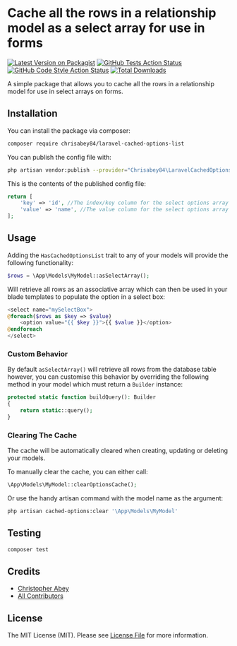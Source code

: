 
# Cache all the rows in a relationship model as a select array for  use in forms

[![Latest Version on Packagist](https://img.shields.io/packagist/v/chrisabey84/laravel-cached-options-list.svg?style=flat-square)](https://packagist.org/packages/chrisabey84/laravel-cached-options-list)
[![GitHub Tests Action Status](https://img.shields.io/github/workflow/status/chrisabey84/laravel-cached-options-list/run-tests?label=tests)](https://github.com/chrisabey84/laravel-cached-options-list/actions?query=workflow%3Arun-tests+branch%3Amain)
[![GitHub Code Style Action Status](https://img.shields.io/github/workflow/status/chrisabey84/laravel-cached-options-list/Check%20&%20fix%20styling?label=code%20style)](https://github.com/chrisabey84/laravel-cached-options-list/actions?query=workflow%3A"Check+%26+fix+styling"+branch%3Amain)
[![Total Downloads](https://img.shields.io/packagist/dt/chrisabey84/laravel-cached-options-list.svg?style=flat-square)](https://packagist.org/packages/chrisabey84/laravel-cached-options-list)

A simple package that allows you to cache all the rows in a relationship model for use in select arrays on forms.

## Installation

You can install the package via composer:

```bash
composer require chrisabey84/laravel-cached-options-list
```

You can publish the config file with:

```bash
php artisan vendor:publish --provider="Chrisabey84\LaravelCachedOptionsList\LaravelCachedOptionsListServiceProvider
```

This is the contents of the published config file:

```php
return [
    'key' => 'id', //The index/key column for the select options array
    'value' => 'name', //The value column for the select options array
];
```

## Usage

Adding the `HasCachedOptionsList` trait to any of your models will provide the following functionality:

```php
$rows = \App\Models\MyModel::asSelectArray();
```

Will retrieve all rows as an associative array which can then be used in your blade templates to populate the option in a select box:

```php
<select name="mySelectBox">
@foreach($rows as $key => $value)
	<option value="{{ $key }}">{{ $value }}</option>
@endforeach
</select>
```

### Custom Behavior

By default `asSelectArray()` will retrieve all rows from the database table however, you can customise this behavior by overriding the following method in your model which must return a `Builder` instance:

```php
protected static function buildQuery(): Builder
{
	return static::query();
}
```

### Clearing The Cache

The cache will be automatically cleared when creating, updating or deleting your models.

To manually clear the cache, you can either call:

```php
\App\Models\MyModel::clearOptionsCache();
```

Or use the handy artisan command with the model name as the argument:

```bash
php artisan cached-options:clear '\App\Models\MyModel'
```

## Testing

```bash
composer test
```


## Credits

- [Christopher Abey](https://github.com/chrisabey84)
- [All Contributors](../../contributors)

## License

The MIT License (MIT). Please see [License File](LICENSE.md) for more information.
